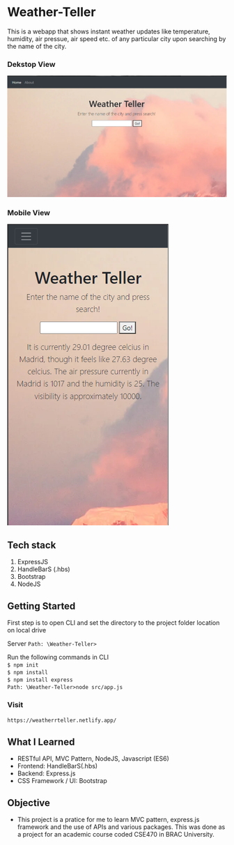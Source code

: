# Weather-Teller

This is a webapp that shows instant weather updates like temperature, humidity, air pressue, air speed etc. of any particular city upon searching by the name of the city.

### Dekstop View

![Weather-Teller](/views/Capture.PNG)

### Mobile View

![Weather-Teller](/views/Capture2.PNG)

## Tech stack
  1. ExpressJS
  2. HandleBarS (.hbs)
  3. Bootstrap
  4. NodeJS

## Getting Started

First step is to open CLI and set the directory to the project folder location on local drive

Server `Path: \Weather-Teller>`

Run the following commands in CLI <br/>
`$ npm init` <br/>
`$ npm install` <br/>
`$ npm install express` <br/>
`Path: \Weather-Teller>node src/app.js` <br/>

### Visit 
`https://weatherrteller.netlify.app/`

## What I Learned

- RESTful API, MVC Pattern, NodeJS, Javascript (ES6)
- Frontend: HandleBarS(.hbs)
- Backend: Express.js
- CSS Framework / UI: Bootstrap

## Objective

- This project is a pratice for me to learn MVC pattern, express.js framework and the use of APIs and various packages. This was done as a project for an academic course coded CSE470 in BRAC University.
